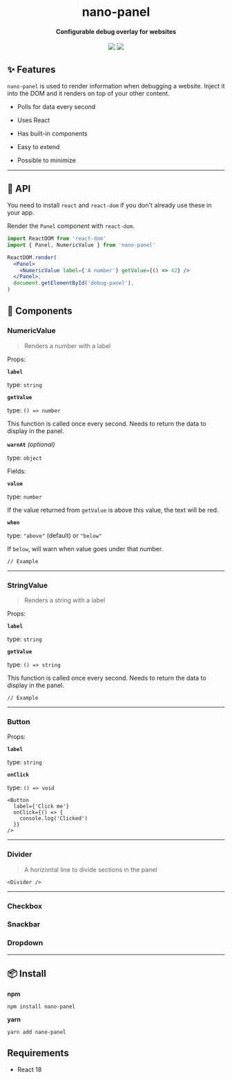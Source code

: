 <h1 align="center">
  nano-panel
</h1>
<h4 align="center">
  Configurable debug overlay for websites
</h4>

<div align="center">
  <img src="https://badgen.net/npm/v/nano-panel?icon=npm" />
  <img src="https://badgen.net/bundlephobia/minzip/nano-panel" />
</div>

## :sparkles: Features

`nano-panel` is used to render information when debugging a website. Inject it into the DOM and it renders on top of your other content.

- Polls for data every second

- Uses React

- Has built-in components

- Easy to extend

- Possible to minimize

---

## :newspaper: API

You need to install `react` and `react-dom` if you don't already use these in your app.

Render the `Panel` component with `react-dom`.

```jsx
import ReactDOM from 'react-dom'
import { Panel, NumericValue } from 'nano-panel'

ReactDOM.render(
  <Panel>
    <NumericValue label={'A number'} getValue={() => 42} />
  </Panel>,
  document.getElementById('debug-panel'),
)
```

## :jigsaw: Components

### NumericValue

> Renders a number with a label

<!-- TODO: Show gif -->

Props:

**`label`**

type: `string`

**`getValue`**

type: `() => number`

This function is called once every second. Needs to return the data to display in the panel.

**`warnAt`** _(optional)_

type: `object`

Fields:

**`value`**

type: `number`

If the value returned from `getValue` is above this value, the text will be red.

**`when`**

type: `"above"` (default) or `"below"`

If `below`, will warn when value goes under that number.

```tsx
// Example
```

---

### StringValue

> Renders a string with a label

<!-- TODO: Show gif -->

Props:

**`label`**

type: `string`

**`getValue`**

type: `() => string`

This function is called once every second. Needs to return the data to display in the panel.

```tsx
// Example
```

---

### Button

Props:

**`label`**

type: `string`

**`onClick`**

type: `() => void`

```tsx
<Button
  label={'Click me'}
  onClick={() => {
    console.log('Clicked')
  }}
/>
```

---

### Divider

> A horizontal line to divide sections in the panel

```tsx
<Divider />
```

---

### Checkbox

### Snackbar

### Dropdown

---

## :package: Install

**npm**

```
npm install nano-panel
```

**yarn**

```
yarn add nano-panel
```

## Requirements

- React 18
